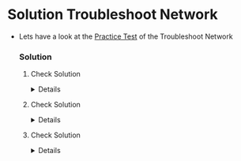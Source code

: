 # Solution Troubleshoot Network

  - Lets have a look at the [Practice Test](https://kodekloud.com/topic/practice-test-troubleshoot-network/) of the Troubleshoot Network

    ### Solution

    1. Check Solution

       <details>

        ```
         The pods are in a pending state? Does the cluster have a Network Addon installed?
		 Install Weave using:
		 kubectl apply -f "https://cloud.weave.works/k8s/net?k8s-version=$(kubectl version | base64 | tr -d '\n')"
        ```
        </details>

    2. Check Solution

       <details>

        ```
         The kube-proxy pods are not running. As a result the rules needed to allow connectivity to the services have not been created.

         1. Check the logs of the kube-proxy pods
         kubectl -n kube-system logs <name_of_the_kube_proxy_pod>

         2. The configuration file "/var/lib/kube-proxy/configuration.conf" is not valid. The configuration path does not match the data in the ConfigMap.
         kubectl -n kube-system describe configmap kube-proxy shows that the file name used is "config.conf" which is mounted in the kube-proxy daemonset pods at the path /var/lib/kube-proxy/config.conf

         3. However in the DaemonSet for kube-proxy, the command used to start the kube-proxy pod makes use of the path /var/lib/kube-proxy/configuration.conf.

          Correct this path to /var/lib/kube-proxy/config.conf as per the ConfigMap and recreate the kube-proxy pods.

          This should get the kube-proxy pods back in a running state.
        ```
       </details>

    3. Check Solution

       <details>

        ```
         The kube-dns service is not working as expected. The first thing to check is if the service has a valid endpoint? Does it point to the kube-dns/core-dns?

         Run: kubectl -n kube-system get ep kube-dns

         If there are no endpoints for the service, inspect the service and make sure it uses the correct selectors and ports.

         Run: kubectl -n kube-system describe svc kube-dns

         Note that the selector used is: k8s-app=core-dns

         If you compare this with the label set on the coredns deployment and its pods, you will see that the selector should be k8s-app=kube-dns

         Modify the kube-dns service and update the selector to k8s-app=kube-dns
         (Easiest way is to use the kubectl edit command)
        ```
       </details>




       
